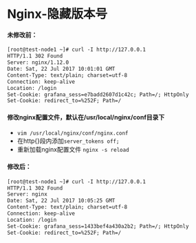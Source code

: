# Nginx-隐藏版本号
#### 未修改前：
  ``` xml
  [root@test-node1 ~]# curl -I http://127.0.0.1
  HTTP/1.1 302 Found
  Server: nginx/1.12.0
  Date: Sat, 22 Jul 2017 10:01:01 GMT
  Content-Type: text/plain; charset=utf-8
  Connection: keep-alive
  Location: /login
  Set-Cookie: grafana_sess=e7badd2607d1c42c; Path=/; HttpOnly
  Set-Cookie: redirect_to=%252F; Path=/
  ```
#### 修改nginx配置文件，默认在/usr/local/nginx/conf目录下
- `vim /usr/local/nginx/conf/nginx.conf`
- 在http{}段内添加`server_tokens off;`
- 重新加载nginx配置文件
  `nginx -s reload`
#### 修改后：
  ``` xml
  [root@test-node1 ~]# curl -I http://127.0.0.1
  HTTP/1.1 302 Found
  Server: nginx
  Date: Sat, 22 Jul 2017 10:05:25 GMT
  Content-Type: text/plain; charset=utf-8
  Connection: keep-alive
  Location: /login
  Set-Cookie: grafana_sess=1433bef4a430a2b2; Path=/; HttpOnly
  Set-Cookie: redirect_to=%252F; Path=/
  ```
  


